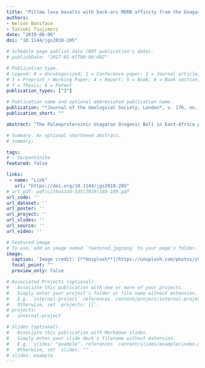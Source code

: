 ```yaml
---
title: "Pillow lava basalts with back-arc MORB affinity from the Usagaran Belt, Tanzania: Relics of Orosirian ophiolites"
authors:
- Nelson Boniface
- Tatsuki Tsujimori
date: "2019-06-06"
doi: "10.1144/jgs2018-205"

# Schedule page publish date (NOT publication's date).
# publishDate: "2017-01-01T00:00:00Z"

# Publication type.
# Legend: 0 = Uncategorized; 1 = Conference paper; 2 = Journal article;
# 3 = Preprint / Working Paper; 4 = Report; 5 = Book; 6 = Book section;
# 7 = Thesis; 8 = Patent
publication_types: ["2"]

# Publication name and optional abbreviated publication name.
publication: "*Journal of the Geological Society, London*, v. 176, no. 5, p. 1007-1021, https://doi.org/10.1144/jgs2018-205"
publication_short: ""

abstract: "The Paleoproterozoic Usagaran Orogenic Belt in East-Africa preserves relics of Paleoproterozoic volcanic-arc magmas, and subducted and displaced oceanic-crust. This article describes the geochemical characteristics of displaced pillow basalts from the Usagaran Belt (Konse Group). Our data indicate that the Konse pillow basalts have tholeiitic composition and are overprinted by greenschist facies metamorphic conditions but their primary geochemical signatures are preserved by REE and fluid immobile elements. The (La/Sm)N ratios (0.62 - 1.09) and REE patterns point to Normal-MORBs and Transitional-MORBs mantle source. The analysis of high-valency elements and trace element patterns points to a mixed signature of MORB tholeiites and island-arc tholeiites with elevation of Ba, Th, U, Eu and Sr. This composition is similar to that of Phanerozoic back-arc suprasubduction-zone ophiolites. Therefore, Usagaran Belt pillow basalts make analogue of the Tethyan-type suprasubduction-zone ophiolite evolution and emplacement in the Precambrian. The emplacement of the Konse pillow basalts is older than the neighbouring 1920 - 1870 Ma volcanic-arc magmas and is probably coeval with the formation of the 2000 Ma Yalumba eclogites with MORB affinity. Therefore, the Konse Konse pillow basalts might have been displaced from its suprasubduction-zone tectonic setting of igneous construction within the Yalumba ocean basin around 2000 Ma."

# Summary. An optional shortened abstract.
# summary: 

tags: 
# - Serpentinite
featured: false

links:
 - name: "Link"
   url: "https://doi.org/10.1144/jgs2018-205"
# url_pdf: pdf/Lithos334-335(2019)180-189.pdf
url_code: ''
url_dataset: ''
url_poster: ''
url_project: ''
url_slides: ''
url_source: ''
url_video: ''

# Featured image
# To use, add an image named `featured.jpg/png` to your page's folder. 
image: 
  caption: 'Image credit: [**Unsplash**](https://unsplash.com/photos/s9CC2SKySJM)'
  focal_point: ""
  preview_only: false

# Associated Projects (optional).
#   Associate this publication with one or more of your projects.
#   Simply enter your project's folder or file name without extension.
#   E.g. `internal-project` references `content/project/internal-project/index.md`.
#   Otherwise, set `projects: []`.
# projects:
# - internal-project

# Slides (optional).
#   Associate this publication with Markdown slides.
#   Simply enter your slide deck's filename without extension.
#   E.g. `slides: "example"` references `content/slides/example/index.md`.
#   Otherwise, set `slides: ""`.
# slides: example
---
```

